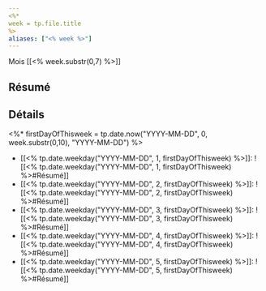 ```yaml
---
<%* 
week = tp.file.title
%>
aliases: ["<% week %>"]
---
```

Mois [[<% week.substr(0,7) %>]]
## Résumé

## Détails
<%* 
firstDayOfThisweek = tp.date.now("YYYY-MM-DD", 0, week.substr(0,10), "YYYY-MM-DD")
%>

- [[<% tp.date.weekday("YYYY-MM-DD", 1, firstDayOfThisweek) %>]]: ![[<% tp.date.weekday("YYYY-MM-DD", 1, firstDayOfThisweek) %>#Résumé]]
- [[<% tp.date.weekday("YYYY-MM-DD", 2, firstDayOfThisweek) %>]]: ![[<% tp.date.weekday("YYYY-MM-DD", 2, firstDayOfThisweek) %>#Résumé]]
- [[<% tp.date.weekday("YYYY-MM-DD", 3, firstDayOfThisweek) %>]]: ![[<% tp.date.weekday("YYYY-MM-DD", 3, firstDayOfThisweek) %>#Résumé]]
- [[<% tp.date.weekday("YYYY-MM-DD", 4, firstDayOfThisweek) %>]]: ![[<% tp.date.weekday("YYYY-MM-DD", 4, firstDayOfThisweek) %>#Résumé]]
- [[<% tp.date.weekday("YYYY-MM-DD", 5, firstDayOfThisweek) %>]]: ![[<% tp.date.weekday("YYYY-MM-DD", 5, firstDayOfThisweek) %>#Résumé]]